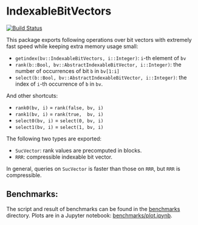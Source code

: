 # IndexableBitVectors

[![Build Status](https://travis-ci.org/bicycle1885/IndexableBitVectors.jl.svg?branch=master)](https://travis-ci.org/bicycle1885/IndexableBitVectors.jl)

This package exports following operations over bit vectors with extremely fast
speed while keeping extra memory usage small:

* `getindex(bv::IndexableBitVectors, i::Integer)`: `i`-th element of `bv`
* `rank(b::Bool, bv::AbstractIndexableBitVector, i::Integer)`: the number of occurrences of bit `b` in `bv[1:i]`
* `select(b::Bool, bv::AbstractIndexableBitVector, i::Integer)`: the index of `i`-th occurrence of `b` in `bv`.

And other shortcuts:

* `rank0(bv, i)` = `rank(false, bv, i)`
* `rank1(bv, i)` = `rank(true,  bv, i)`
* `select0(bv, i)` = `select(0, bv, i)`
* `select1(bv, i)` = `select(1, bv, i)`

The following two types are exported:

* `SucVector`: rank values are precomputed in blocks.
* `RRR`: compressible indexable bit vector.

In general, queries on `SucVector` is faster than those on `RRR`, but `RRR` is compressible.

## Benchmarks:

The script and result of benchmarks can be found in the [benchmarks](./benchmarks)
directory. Plots are in a Jupyter notebook: [benchmarks/plot.ipynb](./benchmarks/plot.ipynb).
